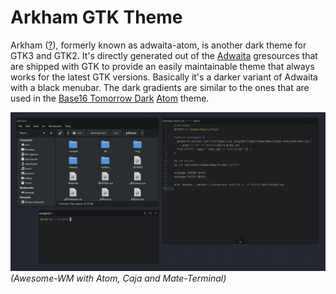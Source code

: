 # Arkham GTK Theme

Arkham ([?](https://en.wikipedia.org/wiki/Arkham)), formerly known as adwaita-atom, is another dark theme for GTK3 and GTK2. It's directly generated out of the [Adwaita](https://github.com/GNOME/gtk/tree/master/gtk/theme/Adwaita) gresources that are shipped with GTK to provide an easily maintainable theme that always works for the latest GTK versions. Basically it's a darker variant of Adwaita with a black menubar. The dark gradients are similar to the ones that are used in the [Base16 Tomorrow Dark](https://github.com/atom/base16-tomorrow-dark-theme) [Atom](https://atom.io/) theme.

![Screenshot](screenshot.jpg)
*(Awesome-WM with Atom, Caja and Mate-Terminal)*
